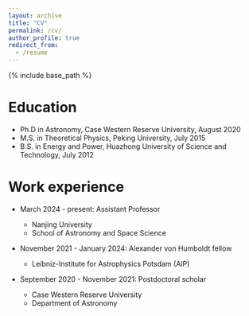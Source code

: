 ```yaml
---
layout: archive
title: "CV"
permalink: /cv/
author_profile: true
redirect_from:
  - /resume
---
```


{% include base_path %}

Education
======
* Ph.D in Astronomy, Case Western Reserve University, August 2020
* M.S. in Theoretical Physics, Peking University, July 2015
* B.S. in Energy and Power, Huazhong University of Science and Technology, July 2012

Work experience
======
* March 2024 - present: Assistant Professor
  * Nanjing University
  * School of Astronomy and Space Science

* November 2021 - January 2024: Alexander von Humboldt fellow
  * Leibniz-Institute for Astrophysics Potsdam (AIP)
    
* September 2020 - November 2021: Postdoctoral scholar
  * Case Western Reserve University
  * Department of Astronomy
  


